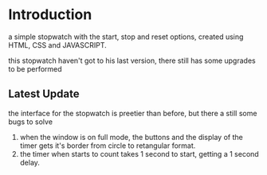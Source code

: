 # Introduction

a simple stopwatch with the start, stop and reset options, created using HTML, CSS and JAVASCRIPT.

this stopwatch haven't got to his last version, there still has some upgrades to be performed

## Latest Update

the interface for the stopwatch is preetier than before, but there a still some bugs to solve

1. when the window is on full mode, the buttons and the display of the timer gets it's border from circle to retangular format.
2. the timer when starts to count takes 1 second to start, getting a 1 second delay.
